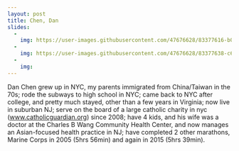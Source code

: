 ```yaml
---
layout: post
title: Chen, Dan
slides:
  -
    img: https://user-images.githubusercontent.com/47676628/83377616-b0230480-a408-11ea-850a-50599e50c664.jpg
  -
    img: https://user-images.githubusercontent.com/47676628/83377638-c630c500-a408-11ea-9a82-bef0a7c060ca.jpg
  -
    img: 
---
```


Dan Chen grew up in NYC, my parents immigrated from China/Taiwan in the 70s; rode the subways to high school in NYC; came back to NYC after college, and pretty much stayed, other than a few years in Virginia; now live in suburban NJ; serve on the board of a large catholic charity in nyc (www.catholicguardian.org) since 2008; have 4 kids, and his wife was a doctor at the Charles B Wang Community Health Center, and now manages an Asian-focused health practice in NJ; have completed 2 other marathons, Marine Corps in 2005 (5hrs 56min) and again in 2015 (5hrs 39min).


